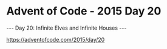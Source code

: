 # Advent of Code - 2015 Day 20

--- Day 20: Infinite Elves and Infinite Houses ---

https://adventofcode.com/2015/day/20
